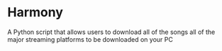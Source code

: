 # Harmony
 A Python script that allows users to download all of the songs all of the major streaming platforms to be downloaded on your PC
